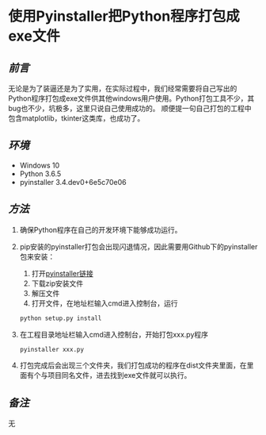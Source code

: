 # 使用Pyinstaller把Python程序打包成exe文件

## *前言*

无论是为了装逼还是为了实用，在实际过程中，我们经常需要将自己写出的Python程序打包成exe文件供其他windows用户使用。Python打包工具不少，其bug也不少，坑极多，这里只说自己使用成功的。
顺便提一句自己打包的工程中包含matplotlib，tkinter这类库，也成功了。

## *环境*

- Windows 10
- Python 3.6.5
- pyinstaller 3.4.dev0+6e5c70e06

## *方法*

1. 确保Python程序在自己的开发环境下能够成功运行。
2. pip安装的pyinstaller打包会出现闪退情况，因此需要用Github下的pyinstaller包来安装：
    1. 打开[pyinstaller链接][1]
    2. 下载zip安装文件
    3. 解压文件
    4. 打开文件，在地址栏输入cmd进入控制台，运行
    ```cmd
    python setup.py install
    ```

3. 在工程目录地址栏输入cmd进入控制台，开始打包xxx.py程序
    ```cmd
    pyinstaller xxx.py
    ```
4. 打包完成后会出现三个文件夹，我们打包成功的程序在dist文件夹里面，在里面有个与项目同名文件，进去找到exe文件就可以执行。

## *备注*

无

[1]: https://github.com/pyinstaller/pyinstaller